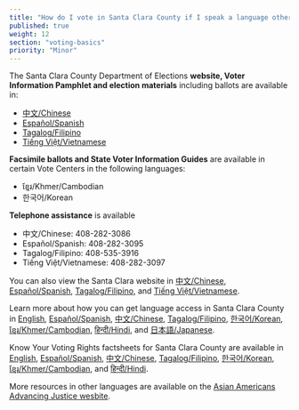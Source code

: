 ```yaml
---
title: "How do I vote in Santa Clara County if I speak a language other than English?"
published: true
weight: 12
section: "voting-basics"
priority: "Minor"
---
```


The Santa Clara County Department of Elections **website, Voter Information Pamphlet and election materials** including ballots are available in:  

- [中文/Chinese](https://www.sccgov.org/sites/rov/Chinese/Pages/default.aspx)  
- [Español/Spanish](https://www.sccgov.org/sites/rov/Spanish/Pages/default.aspx)  
- [Tagalog/Filipino](https://www.sccgov.org/sites/rov/Tagalog/Pages/default.aspx)  
- [Tiếng Việt/Vietnamese](https://www.sccgov.org/sites/rov/Vietnamese/Pages/default.aspx)  

**Facsimile ballots and State Voter Information Guides** are available in certain Vote Centers in the following languages:  

- ខ្មែរ/Khmer/Cambodian  
- 한국어/Korean  

**Telephone assistance** is available  

- 中文/Chinese: 408-282-3086  
- Español/Spanish: 408-282-3095  
- Tagalog/Filipino: 408-535-3916  
- Tiếng Việt/Vietnamese: 408-282-3097  

You can also view the Santa Clara website in [中文/Chinese](https://www.sccgov.org/sites/rov/Chinese/Pages/default.aspx), [Español/Spanish](https://www.sccgov.org/sites/rov/Spanish/Pages/default.aspx), [Tagalog/Filipino](https://www.sccgov.org/sites/rov/Tagalog/Pages/default.aspx), and [Tiếng Việt/Vietnamese](https://www.sccgov.org/sites/rov/Vietnamese/Pages/default.aspx).   

Learn more about how you can get language access in Santa Clara County in [English](https://www.advancingjustice-alc.org/wp-content/uploads/2020/02/KYVR-santa-clara_english_v01.pdf), [Español/Spanish](https://www.advancingjustice-alc.org/wp-content/uploads/2020/02/KYVR-santa-clara-spanish_v01.pdf), [中文/Chinese](https://www.advancingjustice-alc.org/wp-content/uploads/2020/02/KYVR-santa-clara-chinese_v01.pdf), [Tagalog/Filipino](https://www.advancingjustice-alc.org/wp-content/uploads/2020/02/KYVR-santa-clara-tagalog_v01.pdf), [한국어/Korean](https://www.advancingjustice-alc.org/wp-content/uploads/2020/02/KYVR-santa-clara-korean_v01.pdf), [ខ្មែរ/Khmer/Cambodian](https://www.advancingjustice-alc.org/wp-content/uploads/2020/02/KYVR-santa-clara-khmer_v01.pdf), [हिन्दी/Hindi](https://www.advancingjustice-alc.org/wp-content/uploads/2020/02/KYVR-santa-clara-hindi_v01.pdf), and [日本語/Japanese](https://www.advancingjustice-alc.org/wp-content/uploads/2020/02/language-access-santa-clara-japanese_v01.pdf).

Know Your Voting Rights factsheets for Santa Clara County are available in [English](https://www.advancingjustice-alc.org/wp-content/uploads/2020/02/language-access-santa-clara_english_v01.pdf), [Español/Spanish](https://www.advancingjustice-alc.org/wp-content/uploads/2020/02/language-access-santa-clara-spanish_v01.pdf), [中文/Chinese](https://www.advancingjustice-alc.org/wp-content/uploads/2020/02/language-access-santa-clara-chinese_v01.pdf), [Tagalog/Filipino](https://www.advancingjustice-alc.org/wp-content/uploads/2020/02/language-access-santa-clara-tagalog_v01.pdf), [한국어/Korean](https://www.advancingjustice-alc.org/wp-content/uploads/2020/02/language-access-san-mateo-korean_v01.pdf), [ខ្មែរ/Khmer/Cambodian](https://www.advancingjustice-alc.org/wp-content/uploads/2020/02/language-access-santa-clara-khmer_v01.pdf), and [हिन्दी/Hindi](https://www.advancingjustice-alc.org/wp-content/uploads/2020/02/language-access-santa-clara-hindi_v01.pdf).

More resources in other languages are available on the [Asian Americans Advancing Justice wesbite](https://www.advancingjustice-alc.org/know-your-voting-rights/).
